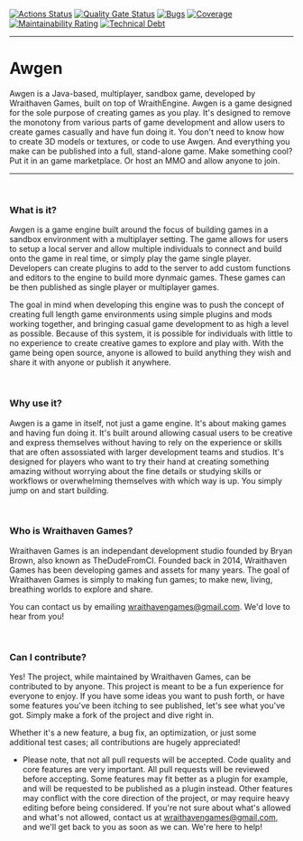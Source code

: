 [![Actions Status](https://github.com/TheDudeFromCI/Awgen/workflows/CI/badge.svg)](https://github.com/TheDudeFromCI/Awgen/actions)
[![Quality Gate Status](https://sonarcloud.io/api/project_badges/measure?project=TheDudeFromCI_Awgen&metric=alert_status)](https://sonarcloud.io/dashboard?id=TheDudeFromCI_Awgen)
[![Bugs](https://sonarcloud.io/api/project_badges/measure?project=TheDudeFromCI_Awgen&metric=bugs)](https://sonarcloud.io/dashboard?id=TheDudeFromCI_Awgen)
[![Coverage](https://sonarcloud.io/api/project_badges/measure?project=TheDudeFromCI_Awgen&metric=coverage)](https://sonarcloud.io/dashboard?id=TheDudeFromCI_Awgen)
[![Maintainability Rating](https://sonarcloud.io/api/project_badges/measure?project=TheDudeFromCI_Awgen&metric=sqale_rating)](https://sonarcloud.io/dashboard?id=TheDudeFromCI_Awgen)
[![Technical Debt](https://sonarcloud.io/api/project_badges/measure?project=TheDudeFromCI_Awgen&metric=sqale_index)](https://sonarcloud.io/dashboard?id=TheDudeFromCI_Awgen)

---

# Awgen

Awgen is a Java-based, multiplayer, sandbox game, developed by Wraithaven Games, built on top of WraithEngine. Awgen is a game designed for the sole purpose of creating games as you play. It's designed to remove the monotony from various parts of game development and allow users to create games casually and have fun doing it. You don't need to know how to create 3D models or textures, or code to use Awgen. And everything you make can be published into a full, stand-alone game. Make something cool? Put it in an game marketplace. Or host an MMO and allow anyone to join.
<br>

---

<br>

### What is it?

Awgen is a game engine built around the focus of building games in a sandbox environment with a multiplayer setting. The game allows for users to setup a local server and allow multiple individuals to connect and build onto the game in real time, or simply play the game single player. Developers can create plugins to add to the server to add custom functions and editors to the engine to build more dynmaic games. These games can be then published as single player or multiplayer games.

The goal in mind when developing this engine was to push the concept of creating full length game environments using simple plugins and mods working together, and bringing casual game development to as high a level as possible. Because of this system, it is possible for individuals with little to no experience to create creative games to explore and play with. With the game being open source, anyone is allowed to build anything they wish and share it with anyone or publish it anywhere.

<br>

### Why use it?

Awgen is a game in itself, not just a game engine. It's about making games and having fun doing it. It's built around allowing casual users to be creative and express themselves without having to rely on the experience or skills that are often assossiated with larger development teams and studios. It's designed for players who want to try their hand at creating something amazing without worrying about the fine details or studying skills or workflows or overwhelming themselves with which way is up. You simply jump on and start building.

<br>

### Who is Wraithaven Games?

Wraithaven Games is an independant development studio founded by Bryan Brown, also known as TheDudeFromCI. Founded back in 2014, Wraithaven Games has been developing games and assets for many years. The goal of Wraithaven Games is simply to making fun games; to make new, living, breathing worlds to explore and share.

You can contact us by emailing wraithavengames@gmail.com. We'd love to hear from you!

<br>

### Can I contribute?

Yes! The project, while maintained by Wraithaven Games, can be contributed to by anyone. This project is meant to be a fun experience for everyone to enjoy. If you have some ideas you want to push forth, or have some features you've been itching to see published, let's see what you've got. Simply make a fork of the project and dive right in.

Whether it's a new feature, a bug fix, an optimization, or just some additional test cases; all contributions are hugely appreciated!

* Please note, that not all pull requests will be accepted. Code quality and core features are very important. All pull requests will be reviewed before accepting. Some features may fit better as a plugin for example, and will be requested to be published as a plugin instead. Other features may conflict with the core direction of the project, or may require heavy editing before being considered. If you're not sure about what's allowed and what's not allowed, contact us at wraithavengames@gmail.com, and we'll get back to you as soon as we can. We're here to help!
